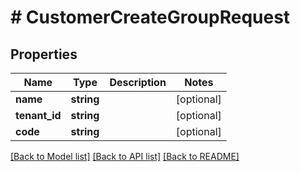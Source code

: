 # # CustomerCreateGroupRequest


## Properties


Name | Type | Description | Notes
------------ | ------------- | ------------- | -------------
**name**| **string** |   | [optional]
**tenant_id**| **string** |   | [optional]
**code**| **string** |   | [optional]


[[Back to Model list]](../../README.md#models) [[Back to API list]](../../README.md#endpoints) [[Back to README]](../../README.md)